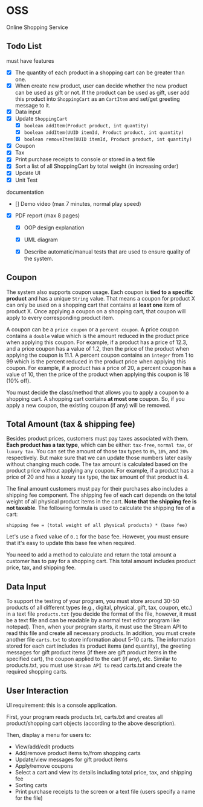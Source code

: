 # OSS
Online Shopping Service

## Todo List

must have features

- [x] The quantity of each product in a shopping cart can be greater than one.
- [x] When create new product, user can decide whether the new product can be used as gift or not. If the product can be used as gift, user add this product into `ShoppingCart` as an `CartItem` and set/get greeting message to it.
- [x] Data input
- [x] Update `ShoppingCart`
  - [x] `boolean addItem(Product product, int quantity)`
  - [x] `boolean addItem(UUID itemId, Product product, int quantity)`
  - [x] `boolean removeItem(UUID itemId, Product product, int quantity)`
- [x] Coupon
- [x] Tax
- [x] Print purchase receipts to console or stored in a text file
- [x] Sort a list of all ShoppingCart by total weight (in increasing order)
- [x] Update UI
- [x] Unit Test

documentation
- [] Demo video (max 7 minutes, normal play speed)
- [x] PDF report (max 8 pages)
  - [x] OOP design explanation
  - [x] UML diagram
  - [x] Describe automatic/manual tests that are used to ensure quality of the system.


## Coupon

The system also supports coupon usage. Each coupon is **tied to a specific product** and has a unique `String` value. That means a coupon for product X can only be used on a shopping cart that contains at **least one** item of product X. Once applying a coupon on a shopping cart, that coupon will apply to every corresponding product item.

A coupon can be a `price coupon` or a `percent coupon`. A price coupon contains a `double` value which is the amount reduced in the product price when applying this coupon. For example, if a product has a price of 12.3, and a price coupon has a value of 1.2, then the price of the product when applying the coupon is 11.1. A percent coupon contains an `integer` from 1 to 99 which is the percent reduced in the product price when applying this coupon. For example, if a product has a price of 20, a percent coupon has a value of 10, then the price of the product when applying this coupon is 18 (10% off).

You must decide the class/method that allows you to apply a coupon to a shopping cart. A shopping cart contains **at most one** coupon. So, if you apply a new coupon, the existing coupon (if any) will be removed.

## Total Amount (tax & shipping fee)

Besides product prices, customers must pay taxes associated with them. **Each product has a tax type**, which can be either: `tax-free`, `normal tax`, or `luxury tax`. You can set the amount of those tax types to `0%`, `10%`, and `20%` respectively. But make sure that we can update those numbers later easily without changing much code. The tax amount is calculated based on the product price without applying any coupon. For example, if a product has a price of 20 and has a luxury tax type, the tax amount of that product is 4.

The final amount customers must pay for their purchases also includes a shipping fee component. The shipping fee of each cart depends on the total weight of all physical product items in the cart. **Note that the shipping fee is not taxable**. The following formula is used to calculate the shipping fee of a cart:

```
shipping fee = (total weight of all physical products) * (base fee)
```

Let's use a fixed value of `0.1` for the base fee. However, you must ensure that it's easy to update this base fee when required.

You need to add a method to calculate and return the total amount a customer has to pay for a shopping cart. This total amount includes product price, tax, and shipping fee.

## Data Input

To support the testing of your program, you must store around 30-50 products of all different types (e.g., digital, physical, gift, tax, coupon, etc.) in a text file `products.txt` (you decide the format of the file, however, it must be a text file and can be readable by a normal text editor program like notepad). Then, when your program starts, it must use the Stream API to read this file and create all necessary products. In addition, you must create another file `carts.txt` to store information about 5-10 carts. The information stored for each cart includes its product items (and quantity), the greeting messages for gift product items (if there are gift product items in the specified cart), the coupon applied to the cart (if any), etc. Similar to products.txt, you must use `Stream API to` read carts.txt and create the required shopping carts.

## User Interaction

UI requirement: this is a console application.

First, your program reads products.txt, carts.txt and creates all product/shopping cart objects (according to the above description).

Then, display a menu for users to:

- View/add/edit products
- Add/remove product items to/from shopping carts
- Update/view messages for gift product items
- Apply/remove coupons
- Select a cart and view its details including total price, tax, and shipping fee
- Sorting carts
- Print purchase receipts to the screen or a text file (users specify a name for the file)
